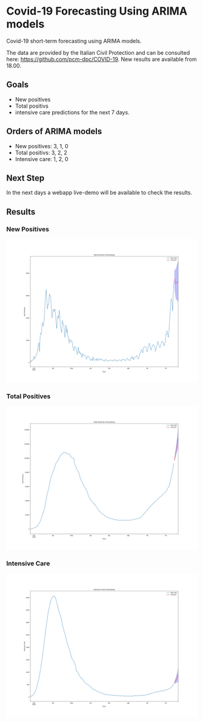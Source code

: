 # Covid-19 Forecasting Using ARIMA models
Covid-19 short-term forecasting using ARIMA models.

The data are provided by the Italian Civil Protection and can be consulted here: https://github.com/pcm-dpc/COVID-19.
New results are available from 18.00.

## Goals
- New positives
- Total positivs
- intensive care
predictions for the next 7 days.

## Orders of ARIMA models
- New positives: 3, 1, 0
- Total positivs: 3, 2, 2
- Intensive care: 1, 2, 0

## Next Step
In the next days a webapp live-demo will be available to check the results.

## Results
### New Positives
![New Positives](https://github.com/AlessandroMinervini/Covid-19-Forecasting-Using-ARIMA-models/blob/main/plots/New%20Positives.png)
### Total Positives
![Total Positives](https://github.com/AlessandroMinervini/Covid-19-Forecasting-Using-ARIMA-models/blob/main/plots/Total%20Positives.png)
### Intensive Care
![Intensive Care](https://github.com/AlessandroMinervini/Covid-19-Forecasting-Using-ARIMA-models/blob/main/plots/Intensive%20Care.png)
